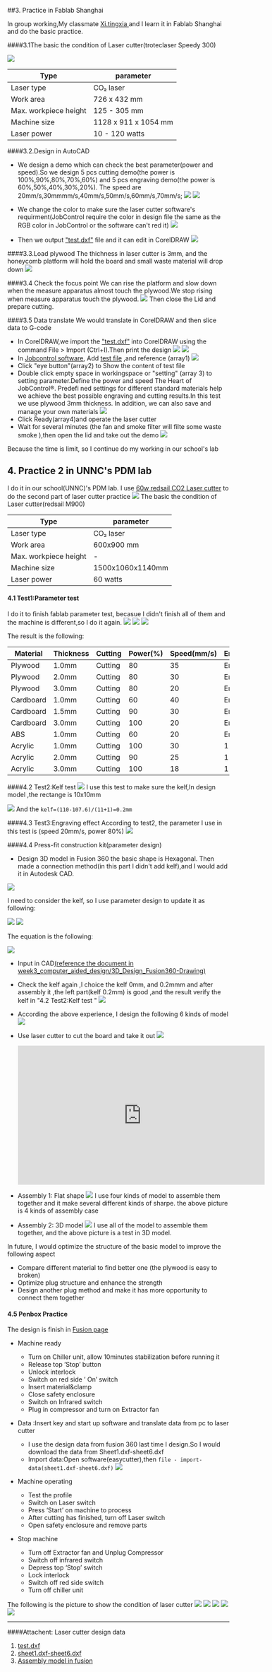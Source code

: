 
##3. Practice  in Fablab Shanghai 

In group working,My classmate [Xi.tingxia ](http://fabacademy.org/2018/labs/fablaboshanghai/students/xi-tingxia/) and I learn it in  Fablab Shanghai and do the basic practice.

####3.1The basic the condition of Laser cutter(troteclaser Speedy 300)

![](https://ws1.sinaimg.cn/large/006tNc79gy1foljx06ljsj30u0140ju3.jpg)

| Type | parameter | 
| -------- | -------- |
| Laser type | CO₂ laser |  
| Work area | 726 x 432 mm |  
|		 Max. workpiece height | 125 - 305 mm |
| Machine size | 1128 x 911 x 1054 mm |  
| Laser power | 10 - 120 watts |

####3.2.Design in AutoCAD
 * We design a demo which can check the best parameter(power and speed).So we design 5 pcs cutting demo(the power is 100%,90%,80%,70%,60%) and 5 pcs engraving demo(the power is 60%,50%,40%,30%,20%). The speed are 20mm/s,30mmmm/s,40mm/s,50mm/s,60mm/s,70mm/s;
	![](https://ws3.sinaimg.cn/large/006tNc79gy1folmn0cp59j30hf0gf3z3.jpg)
	![](https://ws4.sinaimg.cn/large/006tNc79gy1follypu90gj31hc0u0ahg.jpg)
 * We change the color to make sure the laser cutter software's requirment(JobControl require the color in design file the same as the RGB color in JobControl or the software can't red it)
	![](https://ws4.sinaimg.cn/large/006tNc79gy1follyjuf6vj31hc0u0k0j.jpg)

 * Then we output ["test.dxf"](http://a360.co/2FfR0Bh) file and it can edit in CorelDRAW
	![](https://ws1.sinaimg.cn/large/006tNc79gy1follyf69orj31hc0u0tgi.jpg)

####3.3.Load plywood
The thichness  in laser cutter is 3mm, and the honeycomb platform will hold the board and small waste material will drop down 
	![](https://ws1.sinaimg.cn/large/006tNc79gy1folofm8psoj30u0140ju3.jpg)

####3.4 Check the focus point
 We can rise the platform and slow down when the measure apparatus almost touch the plywood.We stop rising when measure apparatus  touch the plywood. 
	![](https://ws4.sinaimg.cn/large/006tNc79gy1folpg4kl2lj30u01400vg.jpg)
Then close the Lid and prepare cutting.

####3.5 Data translate
We would translate in CorelDRAW and then slice data to G-code

* In CorelDRAW,we import the ["test.dxf"](http://a360.co/2FfR0Bh) into CorelDRAW using the command File > Import (Ctrl+I).Then print the design
		![](https://ws3.sinaimg.cn/large/006tNc79ly1foln41z5epj30ka0bft9g.jpg)
		![](https://ws2.sinaimg.cn/large/006tNc79ly1folnepxcx2j30jv0h1tfu.jpg)
* In [Jobcontrol software](https://www.troteclaser.com/fileadmin/content/pdf/Laser_Machines/Laser_Software/JobControl-TEC-en.pdf), Add [test file](http://a360.co/2FfR0Bh) ,and reference (array1)
	![](https://ws3.sinaimg.cn/large/006tNc79gy1folo5o8yl6j31kw0uiqks.jpg)
* Click "eye button"(array2) to Show the content of test file
* Double click empty space in workingspace or "setting" (array 3) to setting parameter.Define the power and speed The Heart of JobControl®. Predefi ned settings for different standard materials help we achieve the best possible engraving and cutting results.In this test we use plywood 3mm thickness. In addition, we can also save and manage your own materials
	![](https://ws3.sinaimg.cn/large/006tNc79gy1folo4vo9nyj313i0oitng.jpg)
* Click Ready(array4)and operate the laser cutter
* Wait for several minutes (the fan and smoke filter will filte some waste smoke ),then open the lid and take out the demo
	![](https://ws3.sinaimg.cn/large/006tNc79gy1folos0wu5lj30u0140tbj.jpg)

Because the time is limit, so I continue do my working in our school's lab

## 4. Practice 2 in UNNC's PDM lab
I do it in our school(UNNC)'s PDM lab. I use [60w redsail CO2 Laser cutter](http://www.easycut.cn/) to do the second part of laser cutter practice
![](https://ws1.sinaimg.cn/large/006tNc79ly1folkol34a1j30v01201ky.jpg)
 The basic the condition of Laser cutter(redsail M900)

| Type | parameter | 
| -------- | -------- |
| Laser type | CO₂ laser |  
| Work area | 600x900 mm |  
| Max. workpiece height | - |
| Machine size | 1500x1060x1140mm |  
| Laser power | 60 watts |

#### 4.1 Test1:Parameter test 
I do it to finish fablab parameter test, becasue I didn't finish all of them and the machine is different,so I do it again.
![](https://ws1.sinaimg.cn/large/006tNc79ly1fom86sn4ewj31kw16oe82.jpg)
![](https://ws4.sinaimg.cn/large/006tNc79gy1fom860y9o2j31kw16oe82.jpg)
![](https://ws2.sinaimg.cn/large/006tNc79ly1fom88hha30j31kw16o1kz.jpg)

The result is the following:

| Material | Thickness | Cutting | Power(%)| Speed(mm/s)| Engraving | Power(%)| Speed(mm/s)| 
| -------- | -------- | -------- |-------- | -------- | -------- | -------- | -------- |  
| Plywood | 1.0mm | Cutting |80 | 35 | Engraving | 20 | 80 | 
| Plywood | 2.0mm | Cutting |80 | 30 | Engraving | 20 | 80 |  
| Plywood | 3.0mm | Cutting |80 | 20 | Engraving | 20 | 80 |
| Cardboard | 1.0mm | Cutting |60 | 40 | Engraving | 20 | 80 |
| Cardboard | 1.5mm | Cutting |90 | 30 | Engraving | 20 | 80 | 
| Cardboard | 3.0mm | Cutting |100 | 20 | Engraving | 20 | 80 | 
| ABS | 1.0mm | Cutting |60 | 20 | Engraving | 10 | 80 | 
| Acrylic | 1.0mm | Cutting |100 | 30 | 1 | 1 | 1 |
| Acrylic | 2.0mm | Cutting |90 | 25 | 1 | 1 | 1 |
| Acrylic | 3.0mm | Cutting |100 | 18 | 1 | 1 | 1 |  

  

####4.2 Test2:Kelf test 
![](https://ws3.sinaimg.cn/large/006tNc79gy1fom74tgjutj31kw23vb29.jpg)
I use this test to make sure the kelf,In design model ,the rectange is 10x10mm

  ![](https://ws3.sinaimg.cn/large/006tNc79gy1fqs53z5tdsj313d0hk45g.jpg)
And the ```kelf=(110-107.6)/(11+1)=0.2mm```


####4.3 Test3:Engraving effect
According to test2, the parameter I use in this test is (speed 20mm/s, power 80%)
![](https://ws1.sinaimg.cn/large/006tNc79gy1fom76xepssj31kw16onpd.jpg)


####4.4  Press-fit construction kit(parameter design)
* Design 3D model in Fusion 360
 the basic shape is Hexagonal. Then made a connection method(in this part I didn't add kelf),and I would add it in Autodesk CAD.

![](https://ws3.sinaimg.cn/large/006tKfTcgy1fqt96tg3vqj31540xcdp9.jpg)


I need to consider the kelf, so I use parameter design to update it as following:


![](https://ws1.sinaimg.cn/large/006Yi1XRgy1fs3lwu7kiqj31hc0u0wke.jpg)
![](https://ws1.sinaimg.cn/large/006Yi1XRgy1fs3lwuhb3vj30y70kl3zy.jpg)

The equation is the following:

![](https://ws1.sinaimg.cn/large/006Yi1XRgy1fs3lwuqbv1j31hc0u041k.jpg)


* Input in CAD[(reference the document in week3_computer_aided_design/3D_Design_Fusion360-Drawing)](http://fabacademy.org/2018/labs/fablaboshanghai/students/bob-wu/Fabclass/week3_computer_aided_design/3D_Design_Fusion360.html)
* Check the kelf again ,I choice the kelf 0mm, and 0.2mmm and after assembly it ,the left part(kelf 0.2mm) is good ,and the result verify the kelf in "4.2 Test2:Kelf test "
 ![](https://ws1.sinaimg.cn/large/006tKfTcgy1fqt9p9ixqqj31dn2561l0.jpg)
* According the above experience, I design the following 6 kinds of model
  ![](https://ws3.sinaimg.cn/large/006tKfTcgy1fqt9ydv14nj30wz0l0176.jpg)
* Use laser cutter to cut the board and take it out 
  ![](https://ws3.sinaimg.cn/large/006tKfTcgy1fqta0esxzoj31400u0dja.jpg)
  
   <iframe width="560" height="315" src="https://www.youtube.com/embed/kWGHEXc749Y" frameborder="0" allow="autoplay; encrypted-media" allowfullscreen></iframe>
* Assembly 1: Flat shape
![](https://ws3.sinaimg.cn/large/006tKfTcgy1fqtack8tqej31kw16okjv.jpg)
I use four kinds of model to assemble them together and it make several different kinds of sharpe. the above picture is 4 kinds of assembly case
* Assembly 2: 3D model
 ![](https://ws4.sinaimg.cn/large/006tKfTcgy1fqtackr5h4j30u0140tcv.jpg)
 I use all of the model to assemble them together, and the above picture is a test in 3D model.
 
 In future, I would optimize the structure of the basic model to improve the following aspect
 * Compare different material to find better one (the plywood is easy to broken)
 * Optimize plug structure and enhance the strength
 * Design another plug method and make it has more opportunity to connect them together

#### 4.5 Penbox Practice
The design is finish in [Fusion page](http://fabacademy.org/2018/labs/fablaboshanghai/students/bob-wu/Fabclass/week3_computer_aided_design/3D_Design_Fusion360.html)

* Machine ready
	* Turn on Chiller unit, allow 10minutes stabilization before running it
	* Release top ’Stop’ button
	* Unlock interlock
	* Switch on red side ’ On’ switch
	* Insert material&clamp
	* Close safety enclosure
	* Switch on Infrared switch
	* Plug in compressor and turn on Extractor fan

*  Data :Insert key  and start up software and translate data from pc to laser cutter
	* I use the design data from fusion 360 last time I design.So I would download the data from Sheet1.dxf-sheet6.dxf
	* Import data:Open software(easycutter),then `file - import- data(sheet1.dxf-sheet6.dxf)`
	![](https://ws1.sinaimg.cn/large/006tNc79ly1fom3cnjyzvj30zk0sgwpq.jpg)

* Machine operating
	* Test the profile
	* Switch on Laser switch
	* Press ‘Start’ on machine to process
	* After cutting has finished, turn off Laser switch
	* Open safety enclosure and remove parts

*  Stop machine
	* Turn off Extractor fan and Unplug Compressor
	* Switch off infrared switch
	* Depress top ‘Stop’ switch
	* Lock interlock
	* Switch off red side switch
	* Turn off chiller unit

The following is the picture to show the condition of laser cutter
![](https://ws3.sinaimg.cn/large/006tNc79gy1fof11ggndhj31kw23ve81.jpg)
![](https://ws3.sinaimg.cn/large/006tNc79gy1fof11c2nmwj31kw16o1ky.jpg)
![](https://ws2.sinaimg.cn/large/006tNc79gy1fof1168vhgj31kw16o1ky.jpg)
![](https://ws2.sinaimg.cn/large/006tNc79gy1fof110jusqj31kw23vx6p.jpg)
![](https://ws2.sinaimg.cn/large/006tNc79gy1fof10vimhkj31kw23vnpd.jpg)



***
####Attachent: Laser cutter design data

1. [test.dxf](http://a360.co/2FfR0Bh)
2. [sheet1.dxf-sheet6.dxf](http://a360.co/2GqvwRm)
3. [Assembly model in fusion](https://a360.co/2r6WJmN)








